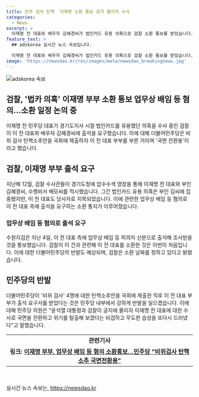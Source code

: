 ```yaml
---
title: 민주 검사 탄핵  이재명 소환 통보 궁지 몰리자 수사
categories:
  - News
excerpt: >
  이재명 전 대표와 배우자 김혜경씨가 법인카드 유용 의혹으로 검찰 소환 통보를 받았습니다. 지난해 12월 압수수색 영장에는 이 전 대표와 부인, 수행비서가 적시됐고, 이번 소환은 처음입니다. 검찰은 업무상 배임 등 혐의로 소환을 통보했고, 이에 대해 더불어민주당은 강하게 반발하고 있습니다. 민주당은 비위 검사 탄핵 소추안을 국회에 제출한 직후 소환 통보가 이루어졌다며 비난하고 있습니다.
feature_text: >
  ## adskorea 실시간 뉴스 속보입니다.

  이재명 전 대표와 배우자 김혜경씨가 법인카드 유용 의혹으로 검찰 소환 통보를 받았습니다. 지난해 12월 압수수색 영장에는 이 전 대표와 부인, 수행비서가 적시됐고, 이번 소환은 처음입니다. 검찰은 업무상 배임 등 혐의로 소환을 통보했고, 이에 대해 더불어민주당은 강하게 반발하고 있습니다. 민주당은 비위 검사 탄핵 소추안을 국회에 제출한 직후 소환 통보가 이루어졌다며 비난하고 있습니다.
image: 'https://newsdao.kr/res/images/meta/newsdao_breakingnews.jpg'
---
```


<p><img src="https://newsdao.kr/res/images/meta/newsdao_breakingnews.jpg" alt="adskorea 속보" /></p>

<h2>검찰, '법카 의혹' 이재명 부부 소환 통보 업무상 배임 등 혐의…소환 일정 논의 중</h2>

<p data-ke-size="size16">이재명 전 민주당 대표가 경기도지사 시절 법인카드를 유용했단 의혹을 수사 중인 검찰이 이 전 대표와 배우자 김혜경씨에 출석을 요구했습니다. 이에 대해 더불어민주당은 비위 검사 탄핵소추안을 국회에 제출하자 이 전 대표 부부를 부른 거라며 '국면 전환용'이라고 했습니다.</p>

<h2 data-ke-size="size26">검찰, 이재명 부부 출석 요구</h2>

<p data-ke-size="size16">지난해 12월, 검찰 수사관들이 경기도청에 압수수색 영장을 통해 이재명 전 대표와 부인 김혜경씨, 수행비서 배모씨를 적시했습니다. 그간 법인카드 유용 의혹은 부인 김씨에 집중됐지만, 이 전 대표도 당사자로 지목되었습니다. 이에 관련한 업무상 배임 등 혐의로 이 전 대표 측에 출석을 요구하는 소환 통지가 이루어졌습니다.</p>

<h3>업무상 배임 등 혐의로 출석 요구</h3>

<p data-ke-size="size16">수원지검은 지난 4일, 이 전 대표 측에 업무상 배임 등 피의자 신분으로 출석해 조사받을 것을 통보했습니다. 검찰이 이 건과 관련해 이 전 대표를 소환한 것은 이번이 처음입니다. 이에 대한 더불어민주당의 반발도 예상되며, 검찰은 소환 날짜를 정하고 있다고 밝혔습니다.</p>

<h2 data-ke-size="size26">민주당의 반발</h2>

<p data-ke-size="size16">더불어민주당이 '비위 검사' 4명에 대한 탄핵소추안을 국회에 제출한 직후 이 전 대표 부부가 출석 요구서를 받았다는 것은 민주당 내부에서 강하게 반발을 일으켰습니다. 이에 대해 민주당 의원은 "윤석열 대통령과 검찰이 궁지에 몰리자 이재명 전 대표에 대한 수사로 국면을 전환하고 위기를 탈출해 보겠다는 비겁하고 무도한 습성을 또다시 드러냈다"고 말했습니다.</p>

<table>
    <tr>
        <td style="text-align: center; height: 17px;"><b>관련기사</b></td>
    </tr>
    <tr>
        <td style="text-align: center; height: 17px;"><b>링크: <a href="https://news.naver.com/main/read.nhn?mode=LSD&mid=shm&sid1=102&oid=422&aid=0000524157">이재명 부부, 업무상 배임 등 혐의 소환통보…민주당 "비위검사 탄핵소추 국면전환용"</a></b></td>
    </tr>
</table>

<p data-ke-size="size16">&nbsp;</p>
실시간 뉴스 속보는, <a href="https://newsdao.kr" rel="dofollow">https://newsdao.kr</a>


